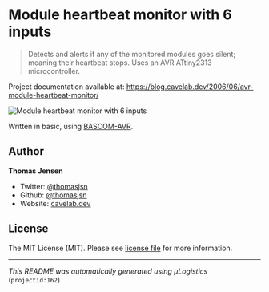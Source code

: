 # Module heartbeat monitor with 6 inputs

> Detects and alerts if any of the monitored modules goes silent; meaning their heartbeat stops. Uses an AVR ATtiny2313 microcontroller.

Project documentation available at: https://blog.cavelab.dev/2006/06/avr-module-heartbeat-monitor/

![Module heartbeat monitor with 6 inputs](https://i.logistics.cavelab.net/large/1217.jpeg)

Written in basic, using [BASCOM-AVR](http://www.mcselec.com/).

## Author
**Thomas Jensen**
* Twitter: [@thomasjsn](https://twitter.com/thomasjsn)
* Github: [@thomasjsn](https://github.com/thomasjsn)
* Website: [cavelab.dev](https://cavelab.dev)

## License
The MIT License (MIT). Please see [license file](LICENSE.txt) for more information.

---
_This README was automatically generated using µLogistics_ (`projectid:162`)
